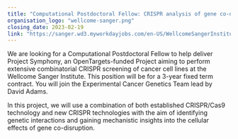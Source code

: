 ```yaml
---
title: "Computational Postdoctoral Fellow: CRISPR analysis of gene co-dependencies in cancer"
organisation_logo: "wellcome-sanger.png"
closing_date: 2023-02-19
link: "https://sanger.wd3.myworkdayjobs.com/en-US/WellcomeSangerInstitute/job/Hinxton-Cambridgeshire/Computational-Postdoctoral-Fellow--CRISPR-analysis-of-gene-co-dependencies-in-cancer_JR100525"
---
```

We are looking for a Computational Postdoctoral Fellow to help deliver Project Symphony, an OpenTargets-funded Project aiming to perform extensive combinatorial CRISPR screening of cancer cell lines at the Wellcome Sanger Institute. This position will be for a 3-year fixed term contract. You will join the  Experimental Cancer Genetics Team lead by David Adams.

In this project, we will use a combination of both established CRISPR/Cas9 technology and new CRISPR technologies with the aim of identifying genetic interactions and gaining mechanistic insights into the cellular effects of gene co-disruption. 
